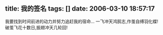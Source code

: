 title: 我的签名
tags: []
date: 2006-03-10 18:57:17
---

<p>我要找到时间前进的动力并努力追赶我的宿命...
一飞冲天鸿鹄志,作茧自缚羽化蝶!
破茧飞花十数日,振翅冲天几轮回! 

</p>